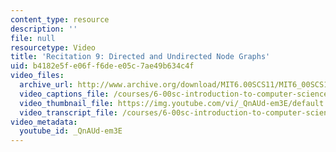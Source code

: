 ```yaml
---
content_type: resource
description: ''
file: null
resourcetype: Video
title: 'Recitation 9: Directed and Undirected Node Graphs'
uid: b4182e5f-e06f-f6de-e05c-7ae49b634c4f
video_files:
  archive_url: http://www.archive.org/download/MIT6.00SCS11/MIT6_00SCS11_rec09_300k.mp4
  video_captions_file: /courses/6-00sc-introduction-to-computer-science-and-programming-spring-2011/b0b8c1553c1e5a9aa29e7da0b446eab0_QnAUd-em3E.vtt
  video_thumbnail_file: https://img.youtube.com/vi/_QnAUd-em3E/default.jpg
  video_transcript_file: /courses/6-00sc-introduction-to-computer-science-and-programming-spring-2011/c2759dc96d78331ffb5edc351188423d_QnAUd-em3E.pdf
video_metadata:
  youtube_id: _QnAUd-em3E
---
```

